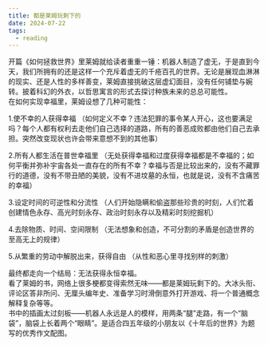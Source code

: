 ```yaml
---
title: 都是莱姆玩剩下的
date: 2024-07-22
tags:
  - reading
---
```

开篇《如何拯救世界》里莱姆就给读者重重一锤：机器人制造了虚无，于是直到今天，我们所拥有的还是这样一个充斥着虚无的千疮百孔的世界。无论是展现血淋淋的现实、还是人性的多样善变，莱姆直接挑破这层虚幻面目，没有任何铺垫与婉转。披着科幻的外衣，以哲思寓言的形式去探讨种族未来的总总可能性。
<br>
在如何实现幸福里，莱姆设想了几种可能性：

1.使不幸的人获得幸福
（如何定义不幸？违法犯罪的事令某人开心，这也要满足吗？每个人都有权利去走他们自己选择的道路，所有的善恶成败都由他们自己去承担。突然改变现状也许会带来意想不到的其他事）

2.所有人都生活在普世幸福里
（无处获得幸福和过度获得幸福都是不幸福的；如何平衡并弥补宇宙各处一直存在的所有不幸？幸福与否是比较出来的，没有不藏罪行的道德，没有不带丑陋的美貌，没有不进坟墓的永恒，也就是说，没有不含痛苦的幸福）

3.设定时间的可逆性和分流性
（人们开始隐瞒和偷盗那些珍贵的时刻，人们忙着创建情色永存、高光时刻永存、政治时刻永存以及精彩时刻挖掘机）

4.去除物质、时间、空间限制
（无法想象和创造，不可分割的矛盾是创造世界的至高无上的规律）

5.从繁重的劳动中解脱出来，获得自由
（从性和恶心里寻找别样的刺激）

最终都走向一个结局：无法获得永恒幸福。
<br>
看了莱姆的书，网络上很多梗都变得索然无味——都是莱姆玩剩下的。大冰头衔、评论区答非所问、无厘头编年史、准备学习时滑倒意外打开游戏、将一个普通概念解释复杂等等。
<br>
书中的插画太过刻板——机器人永远是人的模样，用两条“腿”走路，有一个“脑袋”，脑袋上长着两个“眼睛”。是适合四五年级的小朋友以《十年后的世界》为题写的优秀作文配图。